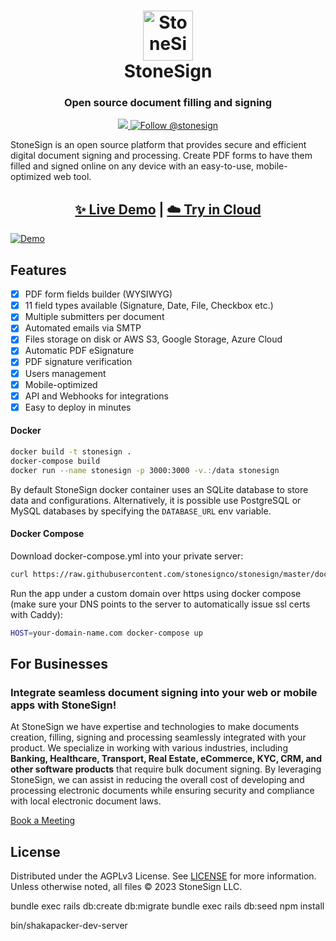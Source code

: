 <h1 align="center" style="border-bottom: none">
  <div>
    <a href="https://www.stonesign.com.br">
      <img  alt="StoneSign" src="https://github.com/corelabbr/stonesign/assets/5418788/c12cd051-81cd-4402-bc3a-92f2cfdc1b06" width="80" />
      <br>
    </a>
    StoneSign
  </div>
</h1>
<h3 align="center">
  Open source document filling and signing
</h3>
<p align="center">
  <a href="https://discord.gg/qygYCDGck9">
    <img src="https://img.shields.io/discord/1125112641170448454?logo=discord"/>
  </a>
  <a href="https://twitter.com/intent/follow?screen_name=stonesign">
    <img src="https://img.shields.io/twitter/follow/stonesign?style=social" alt="Follow @stonesign" />
  </a>
</p>
<p>
StoneSign is an open source platform that provides secure and efficient digital document signing and processing. Create PDF forms to have them filled and signed online on any device with an easy-to-use, mobile-optimized web tool.
</p>
<h2 align="center">
  <a href="https://demo.stonesign.com.br">✨ Live Demo</a>
  <span>|</span>
  <a href="https://stonesign.com.br/sign_up">☁️ Try in Cloud</a>
</h2>

[![Demo](https://github.com/corelabbr/stonesign/assets/5418788/d8703ea3-361a-423f-8bfe-eff1bd9dbe14)](https://demo.stonesign.com.br)

## Features
- [x] PDF form fields builder (WYSIWYG)
- [x] 11 field types available (Signature, Date, File, Checkbox etc.)
- [x] Multiple submitters per document
- [x] Automated emails via SMTP
- [x] Files storage on disk or AWS S3, Google Storage, Azure Cloud
- [x] Automatic PDF eSignature
- [x] PDF signature verification
- [x] Users management
- [x] Mobile-optimized
- [x] API and Webhooks for integrations
- [x] Easy to deploy in minutes

#### Docker

```sh
docker build -t stonesign .
docker-compose build
docker run --name stonesign -p 3000:3000 -v.:/data stonesign
```

By default StoneSign docker container uses an SQLite database to store data and configurations. Alternatively, it is possible use PostgreSQL or MySQL databases by specifying the `DATABASE_URL` env variable.

#### Docker Compose

Download docker-compose.yml into your private server:
```sh
curl https://raw.githubusercontent.com/stonesignco/stonesign/master/docker-compose.yml > docker-compose.yml
```

Run the app under a custom domain over https using docker compose (make sure your DNS points to the server to automatically issue ssl certs with Caddy):
```sh
HOST=your-domain-name.com docker-compose up
```

## For Businesses
### Integrate seamless document signing into your web or mobile apps with StoneSign!

At StoneSign we have expertise and technologies to make documents creation, filling, signing and processing seamlessly integrated with your product. We specialize in working with various industries, including **Banking, Healthcare, Transport, Real Estate, eCommerce, KYC, CRM, and other software products** that require bulk document signing. By leveraging StoneSign, we can assist in reducing the overall cost of developing and processing electronic documents while ensuring security and compliance with local electronic document laws.

[Book a Meeting](https://calendly.com/kriti-stonesign/30min)

## License

Distributed under the AGPLv3 License. See [LICENSE](https://github.com/corelabbr/stonesign/blob/master/LICENSE) for more information.
Unless otherwise noted, all files © 2023 StoneSign LLC.


bundle exec rails db:create db:migrate
bundle exec rails db:seed
npm install

bin/shakapacker-dev-server